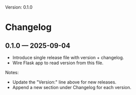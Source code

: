 Version: 0.1.0

# Changelog

## 0.1.0 — 2025-09-04
- Introduce single release file with version + changelog.
- Wire Flask app to read version from this file.

Notes:
- Update the "Version:" line above for new releases.
- Append a new section under Changelog for each version.
